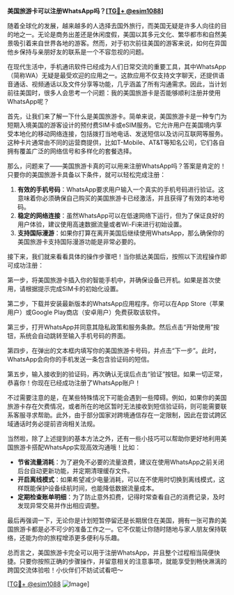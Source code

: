 **美国旅游卡可以注册WhatsApp吗？[[TG💪+ @esim1088](https://t.me/s/esim1088)]**

随着全球化的发展，越来越多的人选择去国外旅行，而美国无疑是许多人向往的目的地之一。无论是商务出差还是休闲度假，美国以其多元文化、繁华都市和自然美景吸引着来自世界各地的游客。然而，对于初次前往美国的游客来说，如何在异国他乡保持与亲朋好友的联系是一个不容忽视的问题。

在现代生活中，手机通讯软件已经成为人们日常交流的重要工具，其中WhatsApp（简称WA）无疑是最受欢迎的应用之一。这款应用不仅支持文字聊天，还提供语音通话、视频通话以及文件分享等功能，几乎涵盖了所有沟通需求。因此，当计划前往美国时，很多人会思考一个问题：我的美国旅游卡是否能够顺利注册并使用WhatsApp呢？

首先，让我们来了解一下什么是美国旅游卡。简单来说，美国旅游卡是一种专门为短期入境美国的游客设计的预付费SIM卡或eSIM服务。它允许用户在美国境内享受本地化的移动网络连接，包括拨打当地电话、发送短信以及访问互联网等服务。这种卡片通常由不同的运营商提供，比如T-Mobile、AT&T等知名公司，它们各自拥有覆盖广泛的网络信号和多样化的套餐选择。

那么，问题来了——美国旅游卡真的可以用来注册WhatsApp吗？答案是肯定的！只要你的美国旅游卡具备以下条件，就可以轻松完成注册：

1. **有效的手机号码**：WhatsApp要求用户输入一个真实的手机号码进行验证。这意味着你必须确保自己购买的美国旅游卡已经激活，并且获得了有效的本地号码。
2. **稳定的网络连接**：虽然WhatsApp可以在低速网络下运行，但为了保证良好的用户体验，建议使用高速数据流量或者Wi-Fi来进行初始设置。
3. **支持国际漫游**：如果你打算在离开美国后继续使用WhatsApp，那么确保你的美国旅游卡支持国际漫游功能是非常必要的。

接下来，我们就来看看具体的操作步骤吧！当你抵达美国后，按照以下流程操作即可成功注册：

第一步，将美国旅游卡插入你的智能手机中，并确保设备已开机。如果是首次使用，请根据提示完成SIM卡的初始化设置。

第二步，下载并安装最新版本的WhatsApp应用程序。你可以在App Store（苹果用户）或Google Play商店（安卓用户）免费获取该软件。

第三步，打开WhatsApp并同意其隐私政策和服务条款。然后点击“开始使用”按钮，系统会自动跳转至输入手机号码的界面。

第四步，在弹出的文本框内填写你的美国旅游卡号码，并点击“下一步”。此时，WhatsApp会向你的手机发送一条包含验证码的短信。

第五步，输入接收到的验证码，再次确认无误后点击“验证”按钮。如果一切正常，恭喜你！你现在已经成功注册了WhatsApp账户！

不过需要注意的是，在某些特殊情况下可能会遇到一些障碍。例如，如果你的美国旅游卡存在欠费情况，或者所在的地区暂时无法接收到短信验证码，则可能需要联系客服寻求帮助。此外，由于部分国家对跨境通信存在一定限制，因此在尝试跨区域通话时务必提前咨询相关法规。

当然啦，除了上述提到的基本方法之外，还有一些小技巧可以帮助你更好地利用美国旅游卡搭配WhatsApp实现高效沟通哦！比如：

- **节省流量消耗**：为了避免不必要的流量浪费，建议在使用WhatsApp之前关闭后台自动更新功能，并定期清理缓存文件。
- **开启离线模式**：如果希望减少电量消耗，可以在不使用时切换到离线模式，这样既能保护设备续航时间，也能降低数据流量成本。
- **定期检查账单明细**：为了防止意外扣费，记得时常查看自己的消费记录，及时发现异常交易并作出相应调整。

最后再强调一下，无论你是计划短暂停留还是长期居住在美国，拥有一张可靠的美国旅游卡都是必不可少的准备工作之一。它不仅能让你随时随地与家人朋友保持联络，还能为你的旅程增添更多便利与乐趣。

总而言之，美国旅游卡完全可以用于注册WhatsApp，并且整个过程相当简便快捷。只要你按照正确的步骤操作，并留意相关的注意事项，就能享受到畅快淋漓的跨国交流体验啦！小伙伴们不妨试试看吧～

[[TG💪+ @esim1088](https://t.me/s/esim1088) ![Image](https://i.postimg.cc/4NQfJmqS/Snipaste-2025-05-13-00-14-12.png)]